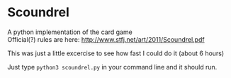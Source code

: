 # Scoundrel
A python implementation of the card game  
Official(?) rules are here: http://www.stfj.net/art/2011/Scoundrel.pdf   

This was just a little excercise to see how fast I could do it (about 6 hours)  

Just type `python3 scoundrel.py` in your command line and it should run. 
